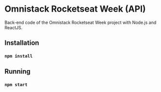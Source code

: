 # Omnistack Rocketseat Week (API)

Back-end code of the Omnistack Rocketseat Week project with Node.js and ReactJS.

## Installation

### `npm install`

## Running

### `npm start`